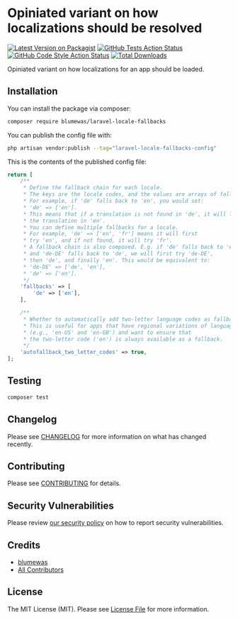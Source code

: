 # Opiniated variant on how localizations should be resolved

[![Latest Version on Packagist](https://img.shields.io/packagist/v/blumewas/laravel-locale-fallbacks.svg?style=flat-square)](https://packagist.org/packages/blumewas/laravel-locale-fallbacks)
[![GitHub Tests Action Status](https://img.shields.io/github/actions/workflow/status/blumewas/laravel-locale-fallbacks/run-tests.yml?branch=main&label=tests&style=flat-square)](https://github.com/blumewas/laravel-locale-fallbacks/actions?query=workflow%3Arun-tests+branch%3Amain)
[![GitHub Code Style Action Status](https://img.shields.io/github/actions/workflow/status/blumewas/laravel-locale-fallbacks/fix-php-code-style-issues.yml?branch=main&label=code%20style&style=flat-square)](https://github.com/blumewas/laravel-locale-fallbacks/actions?query=workflow%3A"Fix+PHP+code+style+issues"+branch%3Amain)
[![Total Downloads](https://img.shields.io/packagist/dt/blumewas/laravel-locale-fallbacks.svg?style=flat-square)](https://packagist.org/packages/blumewas/laravel-locale-fallbacks)

Opiniated variant on how localizations for an app should be loaded.

## Installation

You can install the package via composer:

```bash
composer require blumewas/laravel-locale-fallbacks
```

You can publish the config file with:

```bash
php artisan vendor:publish --tag="laravel-locale-fallbacks-config"
```

This is the contents of the published config file:

```php
return [
    /**
     * Define the fallback chain for each locale.
     * The keys are the locale codes, and the values are arrays of fallback locales.
     * For example, if 'de' falls back to 'en', you would set:
     * 'de' => ['en'].
     * This means that if a translation is not found in 'de', it will look for
     * the translation in 'en'.
     * You can define multiple fallbacks for a locale.
     * For example, 'de' => ['en', 'fr'] means it will first
     * try 'en', and if not found, it will try 'fr'.
     * A fallback chain is also composed. E.g. if 'de' falls back to 'en',
     * and 'de-DE' falls back to 'de', we will first try 'de-DE',
     * then 'de', and finally 'en'. This would be equivalent to:
     * 'de-DE' => ['de', 'en'],
     * 'de' => ['en'].
     */
    'fallbacks' => [
        'de' => ['en'],
    ],

    /**
     * Whether to automatically add two-letter language codes as fallbacks.
     * This is useful for apps that have regional variations of languages
     * (e.g., 'en-US' and 'en-GB') and want to ensure that
     * the two-letter code ('en') is always available as a fallback.
     */
    'autofallback_two_letter_codes' => true,
];
```

## Testing

```bash
composer test
```

## Changelog

Please see [CHANGELOG](CHANGELOG.md) for more information on what has changed recently.

## Contributing

Please see [CONTRIBUTING](CONTRIBUTING.md) for details.

## Security Vulnerabilities

Please review [our security policy](../../security/policy) on how to report security vulnerabilities.

## Credits

- [blumewas](https://github.com/blumewas)
- [All Contributors](../../contributors)

## License

The MIT License (MIT). Please see [License File](LICENSE.md) for more information.
